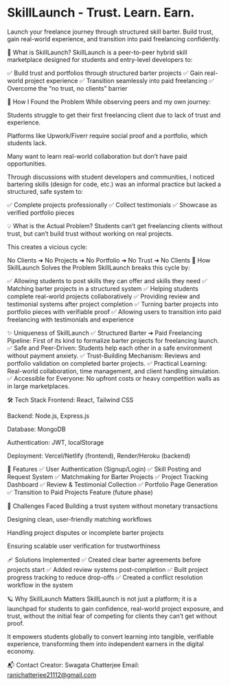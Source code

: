 # SkillLaunch - Trust. Learn. Earn.

Launch your freelance journey through structured skill barter. Build trust, gain real-world experience, and transition into paid freelancing confidently.

🌟 What is SkillLaunch?
SkillLaunch is a peer-to-peer hybrid skill marketplace designed for students and entry-level developers to:

✅ Build trust and portfolios through structured barter projects
✅ Gain real-world project experience
✅ Transition seamlessly into paid freelancing
✅ Overcome the “no trust, no clients” barrier

🚩 How I Found the Problem
While observing peers and my own journey:

Students struggle to get their first freelancing client due to lack of trust and experience.

Platforms like Upwork/Fiverr require social proof and a portfolio, which students lack.

Many want to learn real-world collaboration but don’t have paid opportunities.

Through discussions with student developers and communities, I noticed bartering skills (design for code, etc.) was an informal practice but lacked a structured, safe system to:

✅ Complete projects professionally
✅ Collect testimonials
✅ Showcase as verified portfolio pieces

💡 What is the Actual Problem?
Students can’t get freelancing clients without trust, but can’t build trust without working on real projects.

This creates a vicious cycle:

No Clients ➔ No Projects ➔ No Portfolio ➔ No Trust ➔ No Clients
🚀 How SkillLaunch Solves the Problem
SkillLaunch breaks this cycle by:

✅ Allowing students to post skills they can offer and skills they need
✅ Matching barter projects in a structured system
✅ Helping students complete real-world projects collaboratively
✅ Providing review and testimonial systems after project completion
✅ Turning barter projects into portfolio pieces with verifiable proof
✅ Allowing users to transition into paid freelancing with testimonials and experience

✨ Uniqueness of SkillLaunch
✅ Structured Barter ➔ Paid Freelancing Pipeline: First of its kind to formalize barter projects for freelancing launch.
✅ Safe and Peer-Driven: Students help each other in a safe environment without payment anxiety.
✅ Trust-Building Mechanism: Reviews and portfolio validation on completed barter projects.
✅ Practical Learning: Real-world collaboration, time management, and client handling simulation.
✅ Accessible for Everyone: No upfront costs or heavy competition walls as in large marketplaces.

🛠️ Tech Stack
Frontend: React, Tailwind CSS

Backend: Node.js, Express.js

Database: MongoDB

Authentication: JWT, localStorage

Deployment: Vercel/Netlify (frontend), Render/Heroku (backend)

💼 Features
✅ User Authentication (Signup/Login)
✅ Skill Posting and Request System
✅ Matchmaking for Barter Projects
✅ Project Tracking Dashboard
✅ Review & Testimonial Collection
✅ Portfolio Page Generation
✅ Transition to Paid Projects Feature (future phase)

🚧 Challenges Faced
Building a trust system without monetary transactions

Designing clean, user-friendly matching workflows

Handling project disputes or incomplete barter projects

Ensuring scalable user verification for trustworthiness

🩹 Solutions Implemented
✅ Created clear barter agreements before projects start
✅ Added review systems post-completion
✅ Built project progress tracking to reduce drop-offs
✅ Created a conflict resolution workflow in the system

🪐 Why SkillLaunch Matters
SkillLaunch is not just a platform; it is a launchpad for students to gain confidence, real-world project exposure, and trust, without the initial fear of competing for clients they can’t get without proof.

It empowers students globally to convert learning into tangible, verifiable experience, transforming them into independent earners in the digital economy.

📬 Contact
Creator: Swagata Chatterjee
Email: ranichatterjee21112@gmail.com

